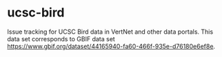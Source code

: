 # ucsc-bird
Issue tracking for UCSC Bird data in VertNet and other data portals. This data set corresponds to GBIF data set https://www.gbif.org/dataset/44165940-fa60-466f-935e-d76180e6ef8e.
